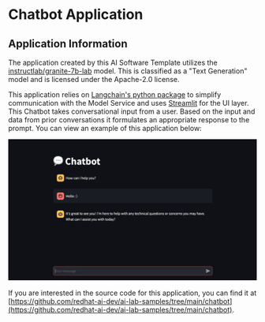 <!-- Original Recipe README: https://github.com/containers/ai-lab-recipes/blob/main/recipes/natural_language_processing/chatbot/README.md
-->

# Chatbot Application

## Application Information

The application created by this AI Software Template utilizes the [instructlab/granite-7b-lab](https://huggingface.co/instructlab/granite-7b-lab) model. This is classified as a "Text Generation" model and is licensed under the Apache-2.0 license.

This application relies on [Langchain's python package](https://python.langchain.com/docs/introduction/) to simplify communication with the Model Service and uses [Streamlit](https://streamlit.io/) for the UI layer. This Chatbot takes conversational input from a user. Based on the input and data from prior conversations it formulates an appropriate response to the prompt. You can view an example of this application below:

![image](./images/chatbot.png)

If you are interested in the source code for this application, you can find it at [https://github.com/redhat-ai-dev/ai-lab-samples/tree/main/chatbot](https://github.com/redhat-ai-dev/ai-lab-samples/tree/main/chatbot).